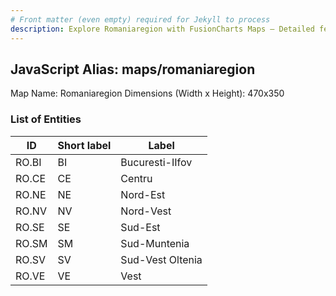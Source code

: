 ```yaml
---
# Front matter (even empty) required for Jekyll to process
description: Explore Romaniaregion with FusionCharts Maps – Detailed features for seamless integration. Try now & enhance your data visualization today! 
---
```


## JavaScript Alias: maps/romaniaregion

Map Name: Romaniaregion
Dimensions (Width x Height): 470x350





### List of Entities

ID | Short label | Label
---|---|---|
RO.BI|BI|Bucuresti-IIfov
RO.CE|CE|Centru
RO.NE|NE|Nord-Est
RO.NV|NV|Nord-Vest
RO.SE|SE|Sud-Est
RO.SM|SM|Sud-Muntenia
RO.SV|SV|Sud-Vest Oltenia
RO.VE|VE|Vest

